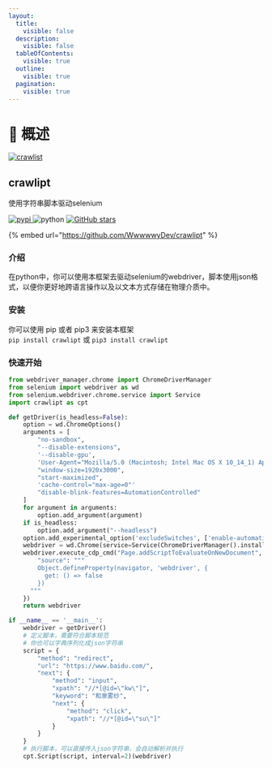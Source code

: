 ```yaml
---
layout:
  title:
    visible: false
  description:
    visible: false
  tableOfContents:
    visible: true
  outline:
    visible: true
  pagination:
    visible: true
---
```


# 🐻 概述

[![crawlist](https://s2.loli.net/2024/04/19/1T7sZdrjbEfci8W.png)](https://github.com/WwwwwyDev/crawlipt)

## crawlipt

使用字符串脚本驱动selenium

[![pypi](https://img.shields.io/pypi/v/crawlipt) ](https://pypi.python.org/pypi/crawlipt)![python](https://img.shields.io/badge/python-3.10.0+-blue) [![GitHub stars](https://img.shields.io/github/stars/WwwwwyDev/crawlipt)](https://github.com/WwwwwyDev/crawlipt/stargazers)

{% embed url="https://github.com/WwwwwyDev/crawlipt" %}

### 介绍

在python中，你可以使用本框架去驱动selenium的webdriver，脚本使用json格式，以便你更好地跨语言操作以及以文本方式存储在物理介质中。

### 安装

你可以使用 pip 或者 pip3 来安装本框架\
`pip install crawlipt` 或 `pip3 install crawlipt`

### 快速开始

```python
from webdriver_manager.chrome import ChromeDriverManager
from selenium import webdriver as wd
from selenium.webdriver.chrome.service import Service
import crawlipt as cpt

def getDriver(is_headless=False):
    option = wd.ChromeOptions()
    arguments = [
        "no-sandbox",
        "--disable-extensions",
        '--disable-gpu',
        'User-Agent="Mozilla/5.0 (Macintosh; Intel Mac OS X 10_14_1) AppleWebKit/537.36 (KHTML, like Gecko) Chrome/70.0.3538.77 Safari/537.36"',
        "window-size=1920x3000",
        "start-maximized",
        'cache-control="max-age=0"'
        "disable-blink-features=AutomationControlled"
    ]
    for argument in arguments:
        option.add_argument(argument)
    if is_headless:
        option.add_argument("--headless")
    option.add_experimental_option('excludeSwitches', ['enable-automation'])
    webdriver = wd.Chrome(service=Service(ChromeDriverManager().install()), options=option)
    webdriver.execute_cdp_cmd("Page.addScriptToEvaluateOnNewDocument", {
        "source": """
        Object.defineProperty(navigator, 'webdriver', {
          get: () => false
        })
      """
    })
    return webdriver

if __name__ == '__main__':
    webdriver = getDriver()
    # 定义脚本，需要符合脚本规范
    # 你也可以字典序列化成json字符串
    script = {
        "method": "redirect",
        "url": "https://www.baidu.com/",
        "next": {
            "method": "input",
            "xpath": "//*[@id=\"kw\"]",
            "keyword": "和泉雾纱",
            "next": {
                "method": "click",
                "xpath": "//*[@id=\"su\"]"
            }
        }
    }
    # 执行脚本，可以直接传入json字符串，会自动解析并执行
    cpt.Script(script, interval=2)(webdriver)
```
